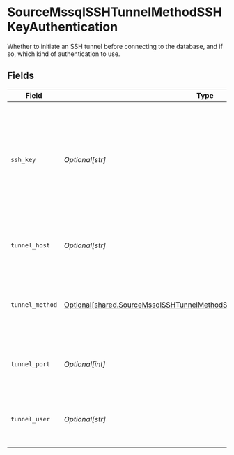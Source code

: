 # SourceMssqlSSHTunnelMethodSSHKeyAuthentication

Whether to initiate an SSH tunnel before connecting to the database, and if so, which kind of authentication to use.


## Fields

| Field                                                                                                                                                                | Type                                                                                                                                                                 | Required                                                                                                                                                             | Description                                                                                                                                                          | Example                                                                                                                                                              |
| -------------------------------------------------------------------------------------------------------------------------------------------------------------------- | -------------------------------------------------------------------------------------------------------------------------------------------------------------------- | -------------------------------------------------------------------------------------------------------------------------------------------------------------------- | -------------------------------------------------------------------------------------------------------------------------------------------------------------------- | -------------------------------------------------------------------------------------------------------------------------------------------------------------------- |
| `ssh_key`                                                                                                                                                            | *Optional[str]*                                                                                                                                                      | :heavy_check_mark:                                                                                                                                                   | OS-level user account ssh key credentials in RSA PEM format ( created with ssh-keygen -t rsa -m PEM -f myuser_rsa )                                                  |                                                                                                                                                                      |
| `tunnel_host`                                                                                                                                                        | *Optional[str]*                                                                                                                                                      | :heavy_check_mark:                                                                                                                                                   | Hostname of the jump server host that allows inbound ssh tunnel.                                                                                                     |                                                                                                                                                                      |
| `tunnel_method`                                                                                                                                                      | [Optional[shared.SourceMssqlSSHTunnelMethodSSHKeyAuthenticationTunnelMethod]](undefined/models/shared/sourcemssqlsshtunnelmethodsshkeyauthenticationtunnelmethod.md) | :heavy_check_mark:                                                                                                                                                   | Connect through a jump server tunnel host using username and ssh key                                                                                                 |                                                                                                                                                                      |
| `tunnel_port`                                                                                                                                                        | *Optional[int]*                                                                                                                                                      | :heavy_minus_sign:                                                                                                                                                   | Port on the proxy/jump server that accepts inbound ssh connections.                                                                                                  | 22                                                                                                                                                                   |
| `tunnel_user`                                                                                                                                                        | *Optional[str]*                                                                                                                                                      | :heavy_check_mark:                                                                                                                                                   | OS-level username for logging into the jump server host.                                                                                                             |                                                                                                                                                                      |